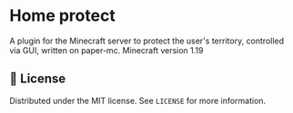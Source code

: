 # Home protect

A plugin for the Minecraft server to protect the user's territory, controlled via GUI, written on paper-mc.
Minecraft version 1.19

## 📝 License

Distributed under the MIT license. See `LICENSE` for more information.
